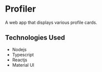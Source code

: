 # Profiler

A web app that displays various profile cards.



## Technologies Used
* Nodejs
* Typescript
* Reactjs
* Material UI

